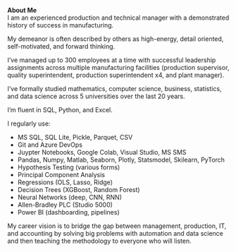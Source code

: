 <b>About Me</b><br>
I am an experienced production and technical manager with a demonstrated history of success in manufacturing.

My demeanor is often described by others as high-energy, detail oriented, self-motivated, and forward thinking.

I’ve managed up to 300 employees at a time with successful leadership assignments across multiple manufacturing facilities (production supervisor, quality superintendent, production superintendent x4, and plant manager).

I’ve formally studied mathematics, computer science, business, statistics, and data science across 5 universities over the last 20 years.

I’m fluent in SQL, Python, and Excel.

I regularly use:
- MS SQL, SQL Lite, Pickle, Parquet, CSV
- Git and Azure DevOps
- Juypter Notebooks, Google Colab, Visual Studio, MS SMS
- Pandas, Numpy, Matlab, Seaborn, Plotly, Statsmodel, Skilearn, PyTorch
- Hypothesis Testing (various forms)
- Principal Component Analysis
- Regressions (OLS, Lasso, Ridge)
- Decision Trees (XGBoost, Random Forest)
- Neural Networks (deep, CNN, RNN)
- Allen-Bradley PLC (Studio 5000)
- Power BI (dashboarding, pipelines)

My career vision is to bridge the gap between management, production, IT, and accounting by solving big problems with automation and data science and then teaching the methodology to everyone who will listen.
